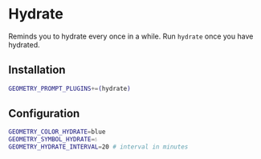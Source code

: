 # Hydrate

Reminds you to hydrate every once in a while. Run `hydrate` once you have hydrated.

## Installation

```sh
GEOMETRY_PROMPT_PLUGINS+=(hydrate)
```

## Configuration

```sh
GEOMETRY_COLOR_HYDRATE=blue
GEOMETRY_SYMBOL_HYDRATE=💧
GEOMETRY_HYDRATE_INTERVAL=20 # interval in minutes
```
